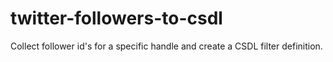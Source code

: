 twitter-followers-to-csdl
=========================

Collect follower id's for a specific handle and create a CSDL filter definition.
